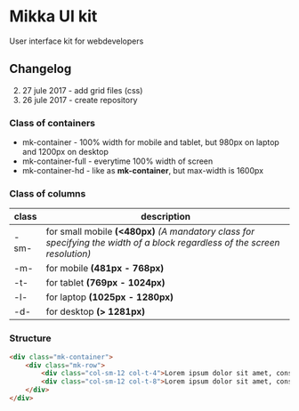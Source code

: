 # Mikka UI kit
User interface kit for webdevelopers

## Changelog
2. 27 jule 2017 - add grid files (css)
1. 26 jule 2017 - create repository


### Class of containers
+ mk-container - 100% width for mobile and tablet, but 980px on laptop and 1200px on desktop
+ mk-container-full - everytime 100% width of screen
+ mk-container-hd - like as **mk-container**, but max-width is 1600px


### Class of columns
| class | description |
| ------ | ------ |
| -sm- | for small mobile **(<480px)** _(A mandatory class for specifying the width of a block regardless of the screen resolution)_ |
| -m- | for mobile **(481px - 768px)** |
| -t- | for tablet **(769px - 1024px)** |
| -l- | for laptop **(1025px - 1280px)** |
| -d- | for desktop **(> 1281px)** |


### Structure

```html
<div class="mk-container">
	<div class="mk-row">
		<div class="col-sm-12 col-t-4">Lorem ipsum dolor sit amet, consectetur adipisicing elit. Optio, alias.</div>
		<div class="col-sm-12 col-t-8">Lorem ipsum dolor sit amet, consectetur adipisicing elit. Voluptatibus amet sed id illo laboriosam! Beatae, repudiandae eligendi. Omnis, exercitationem delectus laudantium. Amet, modi odit quisquam eum tenetur perspiciatis sequi. Perspiciatis.</div>
	</div>
</div>
```